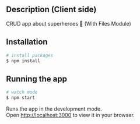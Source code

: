 
## Description (Client side)

CRUD app about superheroes 🤖 (With Files Module)


## Installation

```bash
# install packages
$ npm install
```

## Running the app

```bash
# watch mode
$ npm start
```

Runs the app in the development mode.\
Open [http://localhost:3000](http://localhost:3000) to view it in your browser.


